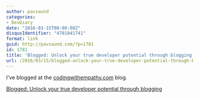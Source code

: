 ```yaml
---
author: pavsaund
categories:
- DevDiary
date: "2016-03-15T08:00:08Z"
disqusIdentifier: "4701041741"
format: link
guid: http://pavsaund.com/?p=1781
id: 1781
title: 'Blogged: Unlock your true developer potential through blogging'
url: /2016/03/15/blogged-unlock-your-true-developer-potential-through-blogging/
---
```


I've blogged at the <a href="http://codingwithempathy.com">codingwithempathy.com</a> blog.

<a href="http://codingwithempathy.com/2016/03/15/unlock-your-true-developer-potential-through-blogging/">Blogged: Unlock your true developer potential through blogging</a>